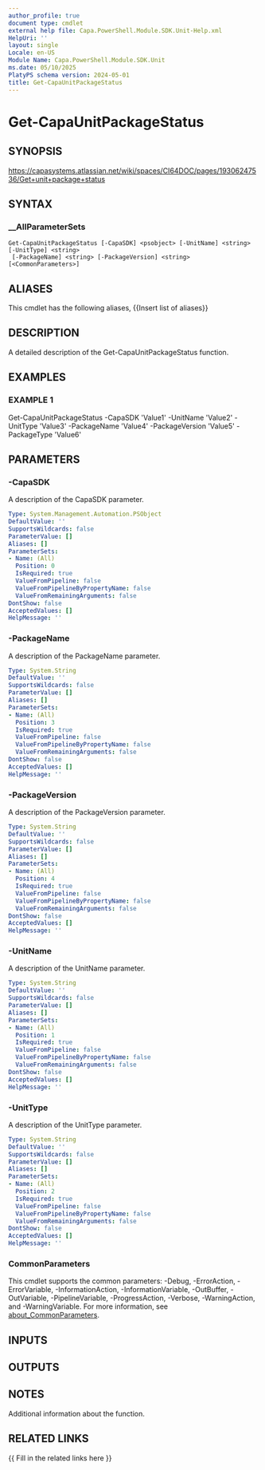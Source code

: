 ```yaml
---
author_profile: true
document type: cmdlet
external help file: Capa.PowerShell.Module.SDK.Unit-Help.xml
HelpUri: ''
layout: single
Locale: en-US
Module Name: Capa.PowerShell.Module.SDK.Unit
ms.date: 05/10/2025
PlatyPS schema version: 2024-05-01
title: Get-CapaUnitPackageStatus
---
```


# Get-CapaUnitPackageStatus

## SYNOPSIS

https://capasystems.atlassian.net/wiki/spaces/CI64DOC/pages/19306247536/Get+unit+package+status

## SYNTAX

### __AllParameterSets

```
Get-CapaUnitPackageStatus [-CapaSDK] <psobject> [-UnitName] <string> [-UnitType] <string>
 [-PackageName] <string> [-PackageVersion] <string> [<CommonParameters>]
```

## ALIASES

This cmdlet has the following aliases,
  {{Insert list of aliases}}

## DESCRIPTION

A detailed description of the Get-CapaUnitPackageStatus function.

## EXAMPLES

### EXAMPLE 1

Get-CapaUnitPackageStatus -CapaSDK 'Value1' -UnitName  'Value2' -UnitType  'Value3' -PackageName  'Value4' -PackageVersion  'Value5' -PackageType  'Value6'

## PARAMETERS

### -CapaSDK

A description of the CapaSDK parameter.

```yaml
Type: System.Management.Automation.PSObject
DefaultValue: ''
SupportsWildcards: false
ParameterValue: []
Aliases: []
ParameterSets:
- Name: (All)
  Position: 0
  IsRequired: true
  ValueFromPipeline: false
  ValueFromPipelineByPropertyName: false
  ValueFromRemainingArguments: false
DontShow: false
AcceptedValues: []
HelpMessage: ''
```

### -PackageName

A description of the PackageName  parameter.

```yaml
Type: System.String
DefaultValue: ''
SupportsWildcards: false
ParameterValue: []
Aliases: []
ParameterSets:
- Name: (All)
  Position: 3
  IsRequired: true
  ValueFromPipeline: false
  ValueFromPipelineByPropertyName: false
  ValueFromRemainingArguments: false
DontShow: false
AcceptedValues: []
HelpMessage: ''
```

### -PackageVersion

A description of the PackageVersion  parameter.

```yaml
Type: System.String
DefaultValue: ''
SupportsWildcards: false
ParameterValue: []
Aliases: []
ParameterSets:
- Name: (All)
  Position: 4
  IsRequired: true
  ValueFromPipeline: false
  ValueFromPipelineByPropertyName: false
  ValueFromRemainingArguments: false
DontShow: false
AcceptedValues: []
HelpMessage: ''
```

### -UnitName

A description of the UnitName  parameter.

```yaml
Type: System.String
DefaultValue: ''
SupportsWildcards: false
ParameterValue: []
Aliases: []
ParameterSets:
- Name: (All)
  Position: 1
  IsRequired: true
  ValueFromPipeline: false
  ValueFromPipelineByPropertyName: false
  ValueFromRemainingArguments: false
DontShow: false
AcceptedValues: []
HelpMessage: ''
```

### -UnitType

A description of the UnitType  parameter.

```yaml
Type: System.String
DefaultValue: ''
SupportsWildcards: false
ParameterValue: []
Aliases: []
ParameterSets:
- Name: (All)
  Position: 2
  IsRequired: true
  ValueFromPipeline: false
  ValueFromPipelineByPropertyName: false
  ValueFromRemainingArguments: false
DontShow: false
AcceptedValues: []
HelpMessage: ''
```

### CommonParameters

This cmdlet supports the common parameters: -Debug, -ErrorAction, -ErrorVariable,
-InformationAction, -InformationVariable, -OutBuffer, -OutVariable, -PipelineVariable,
-ProgressAction, -Verbose, -WarningAction, and -WarningVariable. For more information, see
[about_CommonParameters](https://go.microsoft.com/fwlink/?LinkID=113216).

## INPUTS

## OUTPUTS

## NOTES

Additional information about the function.


## RELATED LINKS

{{ Fill in the related links here }}

